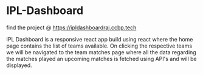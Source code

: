 # IPL-Dashboard

find the project @ https://ipldashboardraj.ccbp.tech

IPL Dashboard is a responsive react app build using react where the home page contains the list of teams available.
On clicking the respective teams we will be navigated to the team matches page where all the data regarding the matches
played an upcoming matches is fetched using API's and will be displayed.
